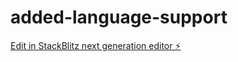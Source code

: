 # added-language-support

[Edit in StackBlitz next generation editor ⚡️](https://stackblitz.com/~/github.com/iwenyou/added-language-support)